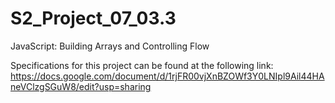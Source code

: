 # S2_Project_07_03.3
JavaScript: Building Arrays and Controlling Flow

Specifications for this project can be found at the following link: https://docs.google.com/document/d/1rjFR00vjXnBZOWf3Y0LNIpl9Ail44HAneVClzgSGuW8/edit?usp=sharing
